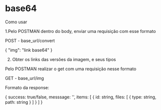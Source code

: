 # base64



Como usar 

1.Pelo POSTMAN dentro do body, enviar uma requisição com esse formato

POST - base_url/convert

{
	"img": "link base64"
}


2. Obter os links das versões da imagem, e seus tipos

Pelo POSTMAN realizar o get com uma requisição nesse formato

GET - base_url/img

Formato da response:

{
  success: true/false,
  messsage: '',
  items: [
    {
      id: string,
      files: [
        {
          type: string,
          path: string
        }
      ]
    }
  ]
}

